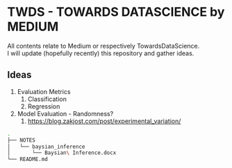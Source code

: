 # TWDS - TOWARDS DATASCIENCE by MEDIUM

All contents relate to Medium or respectively TowardsDataScience.  
I will update (hopefully recently) this repository and gather ideas.

## Ideas

1. Evaluation Metrics
    1. Classification
    2. Regression
2. Model Evaluation - Randomness?
    1. https://blog.zakjost.com/post/experimental_variation/

```bash
.
├── NOTES
│   └── baysian_inference
│       └── Baysian\ Inference.docx
└── README.md
```
